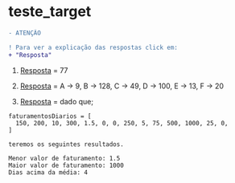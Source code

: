 # teste_target
```diff
- ATENÇÃO

! Para ver a explicação das respostas click em:
+ "Resposta"
```

1. [Resposta](./R1.js) = 77

2. [Resposta](./R2.md) = A -> 9, B -> 128, C -> 49, D -> 100, E -> 13, F -> 20

3. [Resposta](./R3.js) = dado que;
```
faturamentosDiarios = [
  150, 200, 10, 300, 1.5, 0, 0, 250, 5, 75, 500, 1000, 25, 0,
]

teremos os seguintes resultados.

Menor valor de faturamento: 1.5
Maior valor de faturamento: 1000
Dias acima da média: 4
```  
